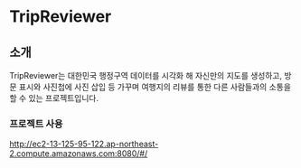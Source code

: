 # TripReviewer
## 소개
TripReviewer는 대한민국 행정구역 데이터를 시각화 해 
자신만의 지도를 생성하고, 방문 표시와 사진첩에 사진 삽입 등
가꾸며 여행지의 리뷰를 통한 다른 사람들과의 소통을 할 수 있는
프로젝트입니다. 

### 프로젝트 사용
<a> http://ec2-13-125-95-122.ap-northeast-2.compute.amazonaws.com:8080/#/ </a>
